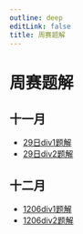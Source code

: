 ```yaml
---
outline: deep
editLink: false
title: 周赛题解
---
```


# 周赛题解

## 十一月

  - [29日div1题解](./2024/11/1129div1.md)
  - [29日div2题解](./2024/11/1129div2.md)

## 十二月

- [1206div1题解](./2024/12/1206div1.md)
- [1206div2题解](./2024/12/1206div2.md)

